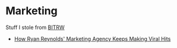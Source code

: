 # Marketing
Stuff I stole from [BITRW](https://twitter.com/TeamBITRW)

* [How Ryan Reynolds' Marketing Agency Keeps Making Viral Hits](https://www.entrepreneur.com/article/366109?utm_campaign=Brand%20It%20The%20Right%20Way&utm_medium=email&utm_source=Revue%20newsletter)
